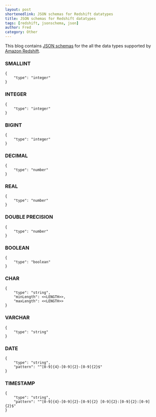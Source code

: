 ```yaml
---
layout: post
shortenedlink: JSON schemas for Redshift datatypes
title: JSON schemas for Redshift datatypes
tags: [redshift, jsonschema, json]
author: Fred
category: Other
---
```


This blog contains [JSON schemas][jsonschema] for the all the data types supported by [Amazon Redshift][redshift].

<!--more-->

### SMALLINT

```
{
	"type": "integer"
}
```

### INTEGER

```
{
	"type": "integer"
}
```

### BIGINT

```
{
	"type": "integer"
}
```

### DECIMAL

```
{
	"type": "number"
}
```

### REAL

```
{
	"type": "number"
}
```

### DOUBLE PRECISION

```
{
	"type": "number"
}
```

### BOOLEAN

```
{
	"type": "boolean"
}
```

### CHAR

```
{
	"type": "string",
	"minLength": <<LENGTH>>,
	"maxLength": <<LENGTH>>
}
```

### VARCHAR

```
{
	"type": "string"
}
```

### DATE

```
{
	"type": "string",
	"pattern": "^[0-9]{4}-[0-9]{2}-[0-9]{2}$"
}
```

### TIMESTAMP

```
{
	"type": "string",
	"pattern": "^[0-9]{4}-[0-9]{2}-[0-9]{2} [0-9]{2}:[0-9]{2}:[0-9]{2}$"
}
```

[jsonschema]: http://json-schema.org/
[redshift]: http://aws.amazon.com/redshift/
